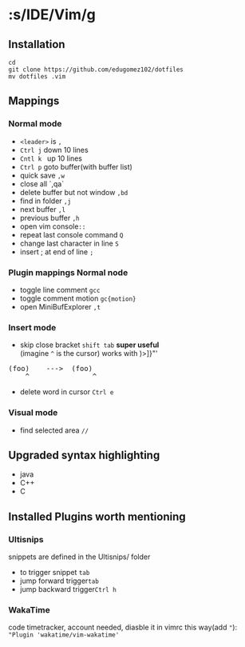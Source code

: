 # :s/IDE/Vim/g
## Installation
	cd 
	git clone https://github.com/edugomez102/dotfiles
	mv dotfiles .vim
## Mappings
### Normal mode
- `<leader>` is `,`
- `Ctrl j` down 10 lines
- `Cntl k ` up 10 lines
- `Ctrl p` goto buffer(with buffer list)
- quick save `,w`
- close all ´,qa`
- delete buffer but not window `,bd`
- find in folder `,j`
- next buffer `,l`
- previous buffer `,h`
- open vim console`::`
- repeat last console command `Q`
- change last character in line `S`
- insert ; at end of line `;`
### Plugin mappings Normal node
- toggle line comment `gcc`
- toggle comment motion `gc{motion}`
- open MiniBufExplorer `,t`
### Insert mode
- skip close bracket `shift tab` **super useful**  
(imagine `^` is the cursor) works with )>]}"'  
<pre>
(foo)    --->  (foo)
    ^	            ^
</pre>
- delete word in cursor `Ctrl e`
### Visual mode
- find selected area `//` 

## Upgraded syntax highlighting
- java
- C++
- C
## Installed Plugins worth mentioning
### Ultisnips
snippets are defined in the Ultisnips/ folder
- to trigger snippet `tab`
- jump forward trigger`tab`
- jump backward trigger`Ctrl h`
### WakaTime
code timetracker, account needed, diasble it in vimrc this way(add `"`):  
`"Plugin 'wakatime/vim-wakatime'`

